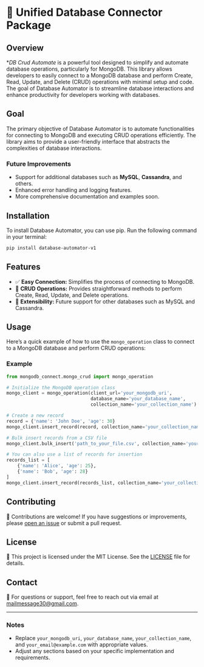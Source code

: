 # 🚀 Unified Database Connector Package

## Overview

**DB Crud Automate* is a powerful tool designed to simplify and automate database operations, particularly for MongoDB. This library allows developers to easily connect to a MongoDB database and perform Create, Read, Update, and Delete (CRUD) operations with minimal setup and code. The goal of Database Automator is to streamline database interactions and enhance productivity for developers working with databases.

## Goal

The primary objective of Database Automator is to automate functionalities for connecting to MongoDB and executing CRUD operations efficiently. The library aims to provide a user-friendly interface that abstracts the complexities of database interactions.

### Future Improvements

- Support for additional databases such as **MySQL**, **Cassandra**, and others.
- Enhanced error handling and logging features.
- More comprehensive documentation and examples soon.

## Installation

To install Database Automator, you can use pip. Run the following command in your terminal:

```bash
pip install database-automator-v1
```

## Features

- ✅ **Easy Connection:** Simplifies the process of connecting to MongoDB.
- 🔄 **CRUD Operations:** Provides straightforward methods to perform Create, Read, Update, and Delete operations.
- 🌱 **Extensibility:** Future support for other databases such as MySQL and Cassandra.

## Usage

Here’s a quick example of how to use the `mongo_operation` class to connect to a MongoDB database and perform CRUD operations:

### Example

```python
from mongodb_connect.mongo_crud import mongo_operation

# Initialize the MongoDB operation class
mongo_client = mongo_operation(client_url='your_mongodb_uri', 
                               database_name='your_database_name', 
                               collection_name='your_collection_name')

# Create a new record
record = {'name': 'John Doe', 'age': 30}
mongo_client.insert_record(record, collection_name='your_collection_name')

# Bulk insert records from a CSV file
mongo_client.bulk_insert('path_to_your_file.csv', collection_name='your_collection_name')

# You can also use a list of records for insertion
records_list = [
    {'name': 'Alice', 'age': 25},
    {'name': 'Bob', 'age': 28}
]
mongo_client.insert_record(records_list, collection_name='your_collection_name')
```

## Contributing

🤝 Contributions are welcome! If you have suggestions or improvements, please [open an issue](https://github.com/shaheennabi/Unified-Database-Connector-Package/issues) or submit a pull request.

## License

📝 This project is licensed under the MIT License. See the [LICENSE](./LICENSE) file for details.

## Contact

📧 For questions or support, feel free to reach out via email at [mailmessage30@gmail.com](mailto:mailmessage30@gmail.com).

---

### Notes

- Replace `your_mongodb_uri`, `your_database_name`, `your_collection_name`, and `your_email@example.com` with appropriate values.
- Adjust any sections based on your specific implementation and requirements.
